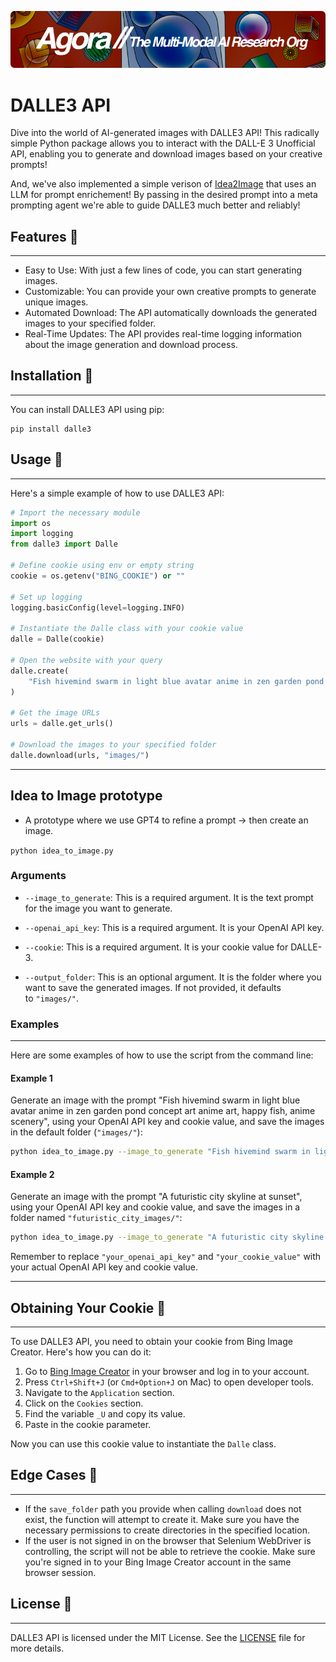 [![Multi-Modality](agorabanner.png)](https://discord.gg/qUtxnK2NMf)

# DALLE3 API

Dive into the world of AI-generated images with DALLE3 API! This radically simple Python package allows you to interact with the DALL-E 3 Unofficial API, enabling you to generate and download images based on your creative prompts! 

And, we've also implemented a simple verison of [Idea2Image](https://huggingface.co/papers/2310.08541) that uses an LLM for prompt enrichement! By passing in the desired prompt into a meta prompting agent we're able to guide DALLE3 much better and reliably!

## Features 🌊
-----------

-   Easy to Use: With just a few lines of code, you can start generating images.
-   Customizable: You can provide your own creative prompts to generate unique images.
-   Automated Download: The API automatically downloads the generated images to your specified folder.
-   Real-Time Updates: The API provides real-time logging information about the image generation and download process.

## Installation 🐠
---------------

You can install DALLE3 API using pip:

```
pip install dalle3
```


## Usage 🐡
--------

Here's a simple example of how to use DALLE3 API:

```python
# Import the necessary module
import os
import logging
from dalle3 import Dalle

# Define cookie using env or empty string
cookie = os.getenv("BING_COOKIE") or ""

# Set up logging
logging.basicConfig(level=logging.INFO)

# Instantiate the Dalle class with your cookie value
dalle = Dalle(cookie)

# Open the website with your query
dalle.create(
    "Fish hivemind swarm in light blue avatar anime in zen garden pond concept art anime art, happy fish, anime scenery"
)

# Get the image URLs
urls = dalle.get_urls()

# Download the images to your specified folder
dalle.download(urls, "images/")
```
-----

## Idea to Image prototype
- A prototype where we use GPT4 to refine a prompt -> then create an image.

`python idea_to_image.py`

### Arguments

-   `--image_to_generate`: This is a required argument. It is the text prompt for the image you want to generate.

-   `--openai_api_key`: This is a required argument. It is your OpenAI API key.

-   `--cookie`: This is a required argument. It is your cookie value for DALLE-3.

-   `--output_folder`: This is an optional argument. It is the folder where you want to save the generated images. If not provided, it defaults to `"images/"`.

### Examples
--------

Here are some examples of how to use the script from the command line:

#### Example 1

Generate an image with the prompt "Fish hivemind swarm in light blue avatar anime in zen garden pond concept art anime art, happy fish, anime scenery", using your OpenAI API key and cookie value, and save the images in the default folder (`"images/"`):

```bash
python idea_to_image.py --image_to_generate "Fish hivemind swarm in light blue avatar anime in zen garden pond concept art anime art, happy fish, anime scenery" --openai_api_key "your_openai_api_key" --cookie "your_cookie_value"
```

#### Example 2

Generate an image with the prompt "A futuristic city skyline at sunset", using your OpenAI API key and cookie value, and save the images in a folder named `"futuristic_city_images/"`:

```bash
python idea_to_image.py --image_to_generate "A futuristic city skyline at sunset" --openai_api_key "your_openai_api_key" --cookie "your_cookie_value" --output_folder "futuristic_city_images/"
```

Remember to replace `"your_openai_api_key"` and `"your_cookie_value"` with your actual OpenAI API key and cookie value.

------

## Obtaining Your Cookie 🍪
------------------------

To use DALLE3 API, you need to obtain your cookie from Bing Image Creator. Here's how you can do it:

1.  Go to [Bing Image Creator](https://www.bing.com/images/create) in your browser and log in to your account.
2.  Press `Ctrl+Shift+J` (or `Cmd+Option+J` on Mac) to open developer tools.
3.  Navigate to the `Application` section.
4.  Click on the `Cookies` section.
5.  Find the variable `_U` and copy its value.
6.  Paste in the cookie parameter.

Now you can use this cookie value to instantiate the `Dalle` class.

## Edge Cases 🦀
-------------

-   If the `save_folder` path you provide when calling `download` does not exist, the function will attempt to create it. Make sure you have the necessary permissions to create directories in the specified location.
-   If the user is not signed in on the browser that Selenium WebDriver is controlling, the script will not be able to retrieve the cookie. Make sure you're signed in to your Bing Image Creator account in the same browser session.

## License 📜
----------

DALLE3 API is licensed under the MIT License. See the [LICENSE](https://domain.apac.ai/LICENSE) file for more details.


